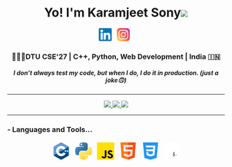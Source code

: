 <h1 align="center">Yo! I'm Karamjeet Sony<img src="https://media.giphy.com/media/hvRJCLFzcasrR4ia7z/giphy.gif" width="30px"></h1>

<p align="center">
   <a href="https://www.linkedin.com/in/Karamjeet_Sony/"><img height="30" src="./assets/linkedin.png"></a>&nbsp;&nbsp;
   <a href="https://instagram.com/karamjeet11"><img height="30" src="./assets/instagram.png"></a>&nbsp;&nbsp;
</p>

<div align="center">
<h3> 🧑🏼‍🎓DTU CSE'27 | C++, Python, Web Development | India 🇮🇳</h3>
</div>
<h5 align="center">
   I don’t always test my code, but when I do, I do it in production. (just a joke🙃)
</h5>

---

<p align="center">
  <a href="https://github.com/anuraghazra/github-readme-stats">
    <img  src="https://github-readme-stats.vercel.app/api?username=aayush4532&&show_icons=true&theme=radical"/>
  </a>
  <a href="https://github.com/anuraghazra/github-readme-stats">
    <img  src="https://github-readme-streak-stats.herokuapp.com/?user=aayush4532&theme=radical&hide_border=false"/>
  </a>
  <a href="https://github.com/anuraghazra/github-readme-stats">
    <img  src="https://github-readme-stats.vercel.app/api/top-langs/?username=aayush4532&theme=radical&hide_border=false&include_all_commits=true&layout=compact"/>
  </a>
</p>

---

### - Languages and Tools...
<p align="center">
  <img src="./assets/c-.png" alt="C++" height="40px" style="vertical-align:top; margin:4px">    
  <img src="./assets/python.png" alt="python" height="40px" style="vertical-align:top; margin:4px">
  <img src="./assets/js.png" alt="js" height="40px" style="vertical-align:top; margin:4px">
  <img src="./assets/html.png" alt="html" height="40px" style="vertical-align:top; margin:4px">
  <img src="./assets/css-3.png" alt="css" height="40px" style="vertical-align:top; margin:4px">
  <img src="./assets/full_colored_light.png" height="40px" alt="bash" style="vertical-align:top; margin:4px">
</p>

